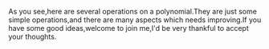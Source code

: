   As you see,here are several operations on a polynomial.They are just some simple operations,and there are many aspects which needs improving.If you have some good ideas,welcome to join me,I'd be very thankful to accept your thoughts.
